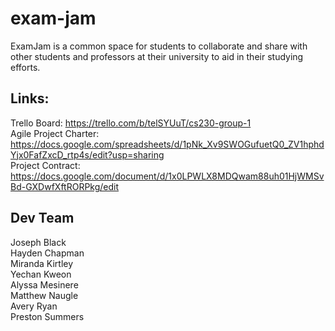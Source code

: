 # exam-jam

ExamJam is a common space for students to collaborate and share with other students and professors at their university to aid in their studying efforts.

## Links:
Trello Board: https://trello.com/b/telSYUuT/cs230-group-1      
Agile Project Charter: https://docs.google.com/spreadsheets/d/1pNk_Xv9SWOGufuetQ0_ZV1hphdYjx0FafZxcD_rtp4s/edit?usp=sharing     
Project Contract: https://docs.google.com/document/d/1x0LPWLX8MDQwam88uh01HjWMSvBd-GXDwfXftRORPkg/edit    

## Dev Team
Joseph Black    
Hayden Chapman     
Miranda Kirtley    
Yechan Kweon    
Alyssa Mesinere    	
Matthew Naugle    
Avery Ryan    
Preston Summers    

